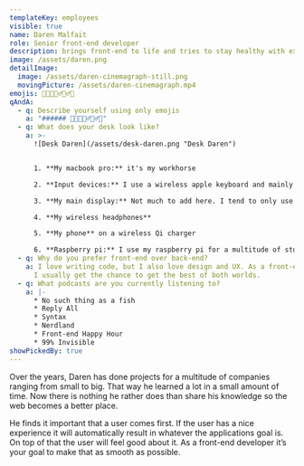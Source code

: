 ```yaml
---
templateKey: employees
visible: true
name: Daren Malfait
role: Senior front-end developer
description: brings front-end to life and tries to stay healthy with exercise
image: /assets/daren.png
detailImage:
  image: /assets/daren-cinemagraph-still.png
  movingPicture: /assets/daren-cinemagraph.mp4
emojis: 👨‍💻🏸🚴‍♂️🏃‍♂️👶
qAndA:
  - q: Describe yourself using only emojis
    a: "###### 👨‍💻🏸🚴‍♂️🏃‍♂️👶"
  - q: What does your desk look like?
    a: >-
      ![Desk Daren](/assets/desk-daren.png "Desk Daren")


      1. **My macbook pro:** it's my workhorse

      2. **Input devices:** I use a wireless apple keyboard and mainly the magic trackpad. Sometimes I use the magic mouse when I feel more like clicking than tapping.

      3. **My main display:** Not much to add here. I tend to only use one display at a time. That way my focus stays on the one thing. I use multiple if I'm actively comparing code.

      4. **My wireless headphones**

      5. **My phone** on a wireless Qi charger

      6. **Raspberry pi:** I use my raspberry pi for a multitude of stuff. It's amazing!
  - q: Why do you prefer front-end over back-end?
    a: I love writing code, but I also love design and UX. As a front-end developer
      I usually get the chance to get the best of both worlds.
  - q: What podcasts are you currently listening to?
    a: |-
      * No such thing as a fish
      * Reply All
      * Syntax
      * Nerdland
      * Front-end Happy Hour
      * 99% Invisible
showPickedBy: true
---
```

Over the years, Daren has done projects for a multitude of companies ranging from small to big. That way he learned a lot in a small amount of time. Now there is nothing he rather does than share his knowledge so the web becomes a better place.

He finds it important that a user comes first. If the user has a nice experience it will automatically result in whatever the applications goal is. On top of that the user will feel good about it. As a front-end developer it’s your goal to make that as smooth as possible.